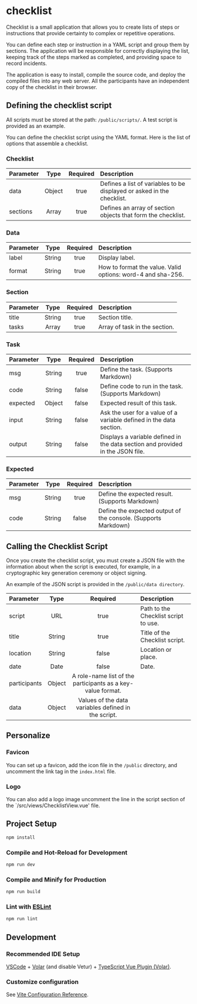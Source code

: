 # checklist

Checklist is a small application that allows you to create lists of steps or instructions that provide certainty to complex or repetitive operations.

You can define each step or instruction in a YAML script and group them by sections. The application will be responsible for correctly displaying the list, keeping track of the steps marked as completed, and providing space to record incidents.

The application is easy to install, compile the source code, and deploy the compiled files into any web server. All the participants have an independent copy of the checklist in their browser.

## Defining the checklist script
All scripts must be stored at the path: `/public/scripts/`. A test script is provided as an example.

You can define the checklist script using the YAML format. Here is the list of options that assemble a checklist.

### Checklist

| Parameter | Type | Required | Description |
|:----------|:----:|:--------:|:------------|
| data | Object | true | Defines a list of variables to be displayed or asked in the checklist. |
| sections | Array | true | Defines an array of section objects that form the checklist. |

### Data

| Parameter | Type | Required | Description |
|:----------|:----:|:--------:|:------------|
| label | String | true | Display label. |
| format | String | true | How to format the value. Valid options: word-4 and sha-256. |

### Section

| Parameter | Type | Required | Description |
|:----------|:----:|:--------:|:------------|
| title | String | true | Section title. |
| tasks | Array | true | Array of task in the section. |

### Task

| Parameter | Type | Required | Description |
|:----------|:----:|:--------:|:------------|
| msg | String | true | Define the task. (Supports Markdown) |
| code | String | false | Define code to run in the task. (Supports Markdown) |
| expected | Object | false | Expected result of this task. |
| input | String | false | Ask the user for a value of a variable defined in the data section. |
| output | String | false | Displays a variable defined in the data section and provided in the JSON file. |

### Expected

| Parameter | Type | Required | Description |
|:----------|:----:|:--------:|:------------|
| msg | String | true | Define the expected result. (Supports Markdown) |
| code | String | false | Define the expected output of the console. (Supports Markdown) |

## Calling the Checklist Script

Once you create the checklist script, you must create a JSON file with the information about when the script is executed, for example, in a cryptographic key generation ceremony or object signing.

An example of the JSON script is provided in the `/public/data directory`.

| Parameter | Type | Required | Description |
|:----------|:----:|:--------:|:------------|
| script | URL | true | Path to the Checklist script to use.|
| title | String | true | Title of the Checklist script. |
| location | String | false | Location or place. |
| date | Date | false | Date. |
| participants | Object | A role-name list of the participants as a key-value format. |
| data | Object | Values of the data variables defined in the script. |

## Personalize
### Favicon
You can set up a favicon, add the icon file in the `/public` directory, and uncomment the link tag in the `index.html` file.

### Logo
You can also add a logo image uncomment the line in the script section of the `/src/views/ChecklistView.vue' file.


## Project Setup

```sh
npm install
```

### Compile and Hot-Reload for Development

```sh
npm run dev
```

### Compile and Minify for Production

```sh
npm run build
```

### Lint with [ESLint](https://eslint.org/)

```sh
npm run lint
```

## Development
### Recommended IDE Setup

[VSCode](https://code.visualstudio.com/) + [Volar](https://marketplace.visualstudio.com/items?itemName=Vue.volar) (and disable Vetur) + [TypeScript Vue Plugin (Volar)](https://marketplace.visualstudio.com/items?itemName=Vue.vscode-typescript-vue-plugin).

### Customize configuration

See [Vite Configuration Reference](https://vitejs.dev/config/).



